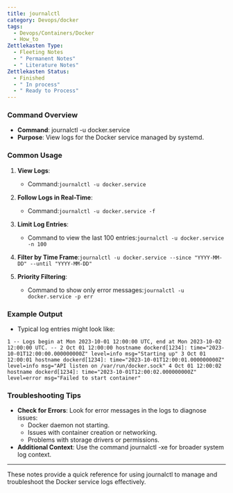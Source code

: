 ```yaml
---
title: journalctl
category: Devops/docker
tags:
  - Devops/Containers/Docker
  - How_to
Zettlekasten Type:
  - Fleeting Notes
  - " Permanent Notes"
  - " Literature Notes"
Zettlekasten Status:
  - Finished
  - " In process"
  - " Ready to Process"
---
```

### Command Overview

- **Command**: journalctl -u docker.service
- **Purpose**: View logs for the Docker service managed by systemd.

### Common Usage

1. **View Logs**:
    - Command:`journalctl -u docker.service`
        
2. **Follow Logs in Real-Time**:
    - Command:`journalctl -u docker.service -f`
        
3. **Limit Log Entries**:
    - Command to view the last 100 entries:`journalctl -u docker.service -n 100`
        
4. **Filter by Time Frame**:`journalctl -u docker.service --since "YYYY-MM-DD" --until "YYYY-MM-DD"`
    
5. **Priority Filtering**:
    - Command to show only error messages:`journalctl -u docker.service -p err`
        

### Example Output

- Typical log entries might look like:

`1 -- Logs begin at Mon 2023-10-01 12:00:00 UTC, end at Mon 2023-10-02 12:00:00 UTC. -- 2 Oct 01 12:00:00 hostname dockerd[1234]: time="2023-10-01T12:00:00.000000000Z" level=info msg="Starting up" 3 Oct 01 12:00:01 hostname dockerd[1234]: time="2023-10-01T12:00:01.000000000Z" level=info msg="API listen on /var/run/docker.sock" 4 Oct 01 12:00:02 hostname dockerd[1234]: time="2023-10-01T12:00:02.000000000Z" level=error msg="Failed to start container"`

### Troubleshooting Tips

- **Check for Errors**: Look for error messages in the logs to diagnose issues:
    - Docker daemon not starting.
    - Issues with container creation or networking.
    - Problems with storage drivers or permissions.
- **Additional Context**: Use the command journalctl -xe for broader system log context.

---

These notes provide a quick reference for using journalctl to manage and troubleshoot the Docker service logs effectively.